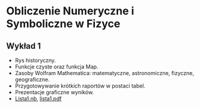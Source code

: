 # Obliczenie Numeryczne i Symboliczne w Fizyce
## Wykład 1
- Rys historyczny. 
- Funkcje czyste oraz funkcja Map. 
- Zasoby Wolfram Mathematica: matematyczne, astronomiczne, fizyczne, geograficzne. 
- Przygotowywanie krótkich raportów w postaci tabel. 
- Prezentacje graficzne wyników.
- <a id="raw-url" href="https://github.com/kgraczyk/onisf/blob/main/Lista1_2021.nb"> Lista1.nb</a>, <a id="raw-url" href="https://github.com/kgraczyk/onisf/blob/main/Lista1_2021.pdf" download>lista1.pdf</a>
